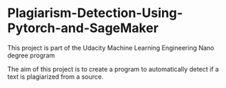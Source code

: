 # Plagiarism-Detection-Using-Pytorch-and-SageMaker
This project is part of the Udacity Machine Learning Engineering Nano degree program

The aim of this project is to create a program to automatically detect if a text is
plagiarized from a source.
